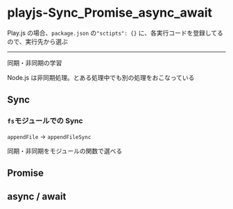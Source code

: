# playjs-Sync_Promise_async_await
 
Play.js の場合、`package.json` の`"sctipts": {}` に、各実行コードを登録してるので、実行先から選ぶ

---

同期・非同期の学習

Node.js は非同期処理。とある処理中でも別の処理をおこなっている


## Sync

### `fs`モジュールでの Sync

`appendFile` -> `appendFileSync`

同期・非同期をモジュールの関数で選べる


## Promise


## async / await